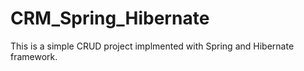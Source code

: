 # CRM_Spring_Hibernate
This is a simple CRUD project implmented with Spring and Hibernate framework.
